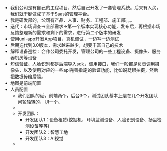 - 我们公司是有自己的工程项目，然后自己开发了一套管理系统。后来有人买，我们就干脆做成了基于Saas的管理平台。
- 我是研发部的，公司有产品、人事、财务、工程部、施工部。。。
- 迭代：市场调查→全部需求→第一个版本实现核心功能，发布后，再根据市场反馈整理新的需求和剩下的需求，进行第二个版本的研发
- 使用uni-app开发App项目，真机调试，一边写一边测试
- 后期迭代到3.0版本，需求越来越少，想要丰富自己的技术
- 解释设备巡检：合作公司委托开发，管理公司的一些工程设备、摄像头、服务器机房等设备
- 短信验证、人脸识别都是后端导入sdk，调用接口，我们一般都是负责调用摄像头，以及使用对应的一些api完善指定的验证功能，比如说眨眼拍摄，然后把数据传给后端。
- 地图是前端配置
- 人员配置
	- 我们团队的话，前端两个，后台3个，测试团队基本上是在几个开发团队间轮轴转的，UI一个。
	-
	- 开发团队：
		- 开发团队1：设备租赁(挖掘机、环境监测设备、人脸识别设备、扬尘检测设备等等)
		- 开发团队2：智慧工地
		- 开发团队3：AI视觉
	-